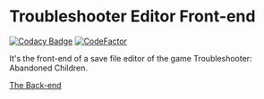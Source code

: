 # Troubleshooter Editor Front-end
[![Codacy Badge](https://api.codacy.com/project/badge/Grade/c541d6a604db490589bbdfe45570d87f)](https://app.codacy.com/gh/Attacktive/troubleshooter-editor-front-end?utm_source=github.com&utm_medium=referral&utm_content=Attacktive/troubleshooter-editor-front-end&utm_campaign=Badge_Grade_Settings)
[![CodeFactor](https://www.codefactor.io/repository/github/attacktive/troubleshooter-editor-front-end/badge)](https://www.codefactor.io/repository/github/attacktive/troubleshooter-editor-front-end)

It's the front-end of a save file editor of the game Troubleshooter: Abandoned Children.

[The Back-end](https://github.com/Attacktive/troubleshooter-editor-back-end/blob/main/README.md)
